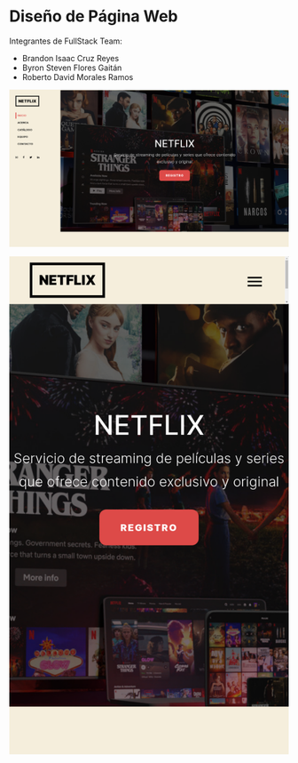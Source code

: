 # Diseño de Página Web

Integrantes de FullStack Team:

- Brandon Isaac Cruz Reyes
- Byron Steven Flores Gaitán
- Roberto David Morales Ramos

![Desktop Preview](https://raw.githubusercontent.com/davld7/webpage-project/main/preview-desktop.png)

![Mobile Preview](https://raw.githubusercontent.com/davld7/webpage-project/main/preview-mobile.png)